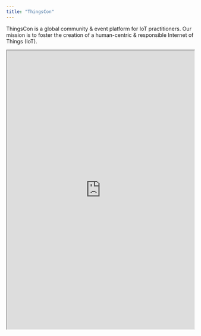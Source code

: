 ```yaml
---
title: "ThingsCon"
---
```


ThingsCon is a global community & event platform for IoT practitioners. Our mission is to foster the creation of a human-centric & responsible Internet of Things (IoT).

<iframe height="750" width="100%" src="https://ewelton.github.io/ktest/wiki.html#ThingsCon"></iframe>
